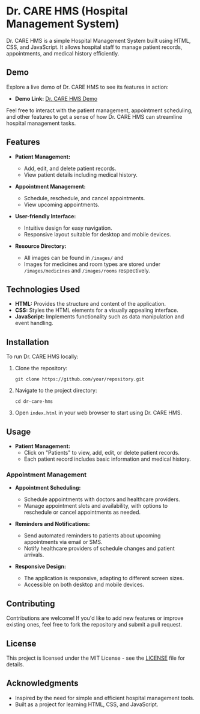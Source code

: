 # Dr. CARE HMS (Hospital Management System)

Dr. CARE HMS is a simple Hospital Management System built using HTML, CSS, and JavaScript. It allows hospital staff to manage patient records, appointments, and medical history efficiently.

## Demo

Explore a live demo of Dr. CARE HMS to see its features in action:

- **Demo Link:** [Dr. CARE HMS Demo](http://example.com)

Feel free to interact with the patient management, appointment scheduling, and other features to get a sense of how Dr. CARE HMS can streamline hospital management tasks.

## Features

- **Patient Management:**
  - Add, edit, and delete patient records.
  - View patient details including medical history.

- **Appointment Management:**
  - Schedule, reschedule, and cancel appointments.
  - View upcoming appointments.

- **User-friendly Interface:**
  - Intuitive design for easy navigation.
  - Responsive layout suitable for desktop and mobile devices.

- **Resource Directory:**
  - All images can be found in `/images/` and
  - Images for medicines and room types are stored under `/images/medicines` and `/images/rooms` respectively.


## Technologies Used

- **HTML:** Provides the structure and content of the application.
- **CSS:** Styles the HTML elements for a visually appealing interface.
- **JavaScript:** Implements functionality such as data manipulation and event handling.

## Installation

To run Dr. CARE HMS locally:

1. Clone the repository:
   ```
   git clone https://github.com/your/repository.git
   ```

2. Navigate to the project directory:
   ```
   cd dr-care-hms
   ```

3. Open `index.html` in your web browser to start using Dr. CARE HMS.

## Usage

- **Patient Management:**
  - Click on "Patients" to view, add, edit, or delete patient records.
  - Each patient record includes basic information and medical history.
  
### Appointment Management

- **Appointment Scheduling:** 
  - Schedule appointments with doctors and healthcare providers.
  - Manage appointment slots and availability, with options to reschedule or cancel appointments as needed.

- **Reminders and Notifications:** 
  - Send automated reminders to patients about upcoming appointments via email or SMS.
  - Notify healthcare providers of schedule changes and patient arrivals.

- **Responsive Design:**
  - The application is responsive, adapting to different screen sizes.
  - Accessible on both desktop and mobile devices.

## Contributing

Contributions are welcome! If you'd like to add new features or improve existing ones, feel free to fork the repository and submit a pull request.


## License

This project is licensed under the MIT License - see the [LICENSE](LICENSE) file for details.

## Acknowledgments

- Inspired by the need for simple and efficient hospital management tools.
- Built as a project for learning HTML, CSS, and JavaScript.
